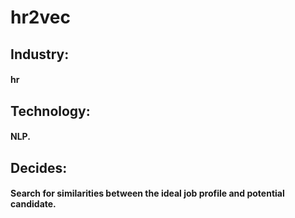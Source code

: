 # hr2vec

## Industry: 
#### hr
## Technology: 
#### NLP.

## Decides: 
#### Search for similarities between the ideal job profile and potential candidate.
